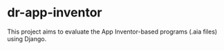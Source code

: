 # dr-app-inventor
This project aims to evaluate the App Inventor-based programs (.aia files) using Django.
